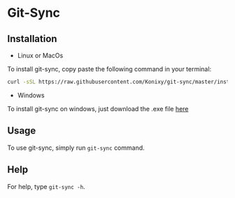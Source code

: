 # Git-Sync

## Installation

- Linux or MacOs

To install git-sync, copy paste the following command in your terminal:

```bash
curl -sSL https://raw.githubusercontent.com/Konixy/git-sync/master/install.sh | bash
```

- Windows

To install git-sync on windows, just download the .exe file [here](https://github.com/Konixy/git-sync/releases/)

## Usage

To use git-sync, simply run `git-sync` command.

## Help

For help, type `git-sync -h`.
